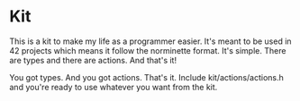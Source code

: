 # Kit

This is a kit to make my life as a programmer easier. It's meant to be used in 42 projects which means it follow the norminette format. It's simple. There are types and there are actions. And that's it!

 You got types. And you got actions. That's it. Include kit/actions/actions.h and you're ready to use whatever you want from the kit. 
